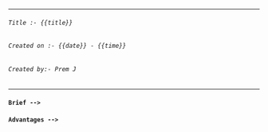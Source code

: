 
***
###### `Title :- {{title}}`
###### `Created on :- {{date}} - {{time}}`
###### `Created by:- Prem J`
***
#### `Brief -->`



#### `Advantages -->`